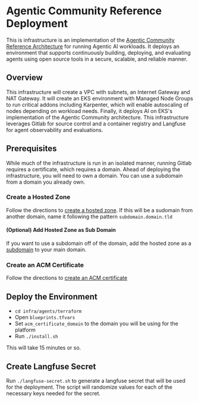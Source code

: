 # Agentic Community Reference Deployment

This is infrastructure is an implementation of
the [Agentic Community Reference Architecture](https://github.com/agentic-community/wg-operations/pull/1) for running
Agentic AI workloads. It deploys an environment that supports continuously building, deploying, and evaluating agents
using open source tools in a secure, scalable, and reliable manner.

## Overview

This infrastructure will create a VPC with subnets, an Internet Gateway and NAT Gateway. It will create an EKS
environment with Managed Node Groups to run critical addons including Karpenter, which will enable autoscaling of nodes
depending on workload needs. Finally, it deploys AI on EKS's implementation of the Agentic Community architecture. This
infrastructure leverages Gitlab for source control and a container registry and Langfuse for agent observability and
evaluations.

## Prerequisites

While much of the infrastructure is run in an isolated manner, running Gitlab requires a certificate, which requires a
domain. Ahead of deploying the infrastructure, you will need to own a domain. You can use a subdomain from a domain you
already own.

### Create a Hosted Zone

Follow the directions
to [create a hosted zone](https://docs.aws.amazon.com/Route53/latest/DeveloperGuide/CreatingHostedZone.html). If this
will be a sudomain from another domain, name it following the pattern `subdomain.domain.tld`

#### (Optional) Add Hosted Zone as Sub Domain

If you want to use a subdomain off of the domain, add the hosted zone as
a [subdomain](https://docs.aws.amazon.com/Route53/latest/DeveloperGuide/CreatingNewSubdomain.html) to your main domain.

### Create an ACM Certificate

Follow the directions to [create an ACM certificate](https://docs.aws.amazon.com/res/latest/ug/acm-certificate.html)

## Deploy the Environment

- `cd infra/agents/terraform`
- Open `blueprints.tfvars`
- Set `acm_certificate_domain` to the domain you will be using for the platform
- Run `./install.sh`

This will take 15 minutes or so.

## Create Langfuse Secret

Run `./langfuse-secret.sh` to generate a langfuse secret that will be used for the deployment. The script will randomize
values for each of the necessary keys needed for the secret.
